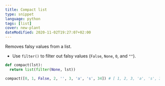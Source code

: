```yaml
---
title: Compact list
type: snippet
language: python
tags: [list]
cover: new-plant
dateModified: 2020-11-02T19:27:07+02:00
---
```


Removes falsy values from a list.

- Use `filter()` to filter out falsy values (`False`, `None`, `0`, and `""`).

```py
def compact(lst):
  return list(filter(None, lst))
```

```py
compact([0, 1, False, 2, '', 3, 'a', 's', 34]) # [ 1, 2, 3, 'a', 's', 34 ]
```
